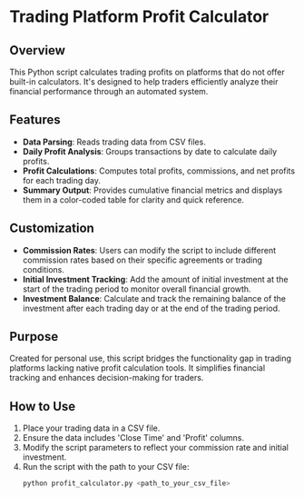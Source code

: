 # Trading Platform Profit Calculator

## Overview
This Python script calculates trading profits on platforms that do not offer built-in calculators. It's designed to help traders efficiently analyze their financial performance through an automated system.

## Features
- **Data Parsing**: Reads trading data from CSV files.
- **Daily Profit Analysis**: Groups transactions by date to calculate daily profits.
- **Profit Calculations**: Computes total profits, commissions, and net profits for each trading day.
- **Summary Output**: Provides cumulative financial metrics and displays them in a color-coded table for clarity and quick reference.

## Customization
- **Commission Rates**: Users can modify the script to include different commission rates based on their specific agreements or trading conditions.
- **Initial Investment Tracking**: Add the amount of initial investment at the start of the trading period to monitor overall financial growth.
- **Investment Balance**: Calculate and track the remaining balance of the investment after each trading day or at the end of the trading period.
  
## Purpose
Created for personal use, this script bridges the functionality gap in trading platforms lacking native profit calculation tools. It simplifies financial tracking and enhances decision-making for traders.

## How to Use
1. Place your trading data in a CSV file.
2. Ensure the data includes 'Close Time' and 'Profit' columns.
3. Modify the script parameters to reflect your commission rate and initial investment.
4. Run the script with the path to your CSV file:
   ```bash
   python profit_calculator.py <path_to_your_csv_file>
